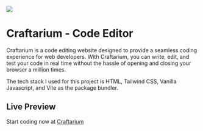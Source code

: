 ![](https://i.postimg.cc/bNDMXkNC/Screenshot-2023-07-11-231621.png)
# Craftarium - Code Editor 

Craftarium is a code editing website designed to provide a seamless coding experience for web developers. With Craftarium, you can write, edit, and test your code in real time without the hassle of opening and closing your browser a million times.

The tech stack I used for this project is HTML, Tailwind CSS, Vanilla Javascript, and Vite as the package bundler.

## Live Preview
Start coding now at [Craftarium](https://craftarium-by-aman.netlify.app/) 
